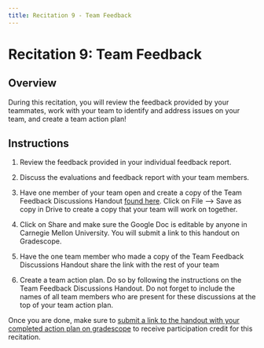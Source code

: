 ```yaml
---
title: Recitation 9 - Team Feedback
---
```


# Recitation 9: Team Feedback

## Overview 

During this recitation, you will review the feedback provided by your teammates, work with your team to identify and address issues on your team, and create a team action plan! 

## Instructions 

1. Review the feedback provided in your individual feedback report.

2. Discuss the evaluations and feedback report with your team members. 

3. Have one member of your team open and create a copy of the Team Feedback Discussions Handout [found here](https://docs.google.com/document/d/1mMv22YF4Y8f5BtCnTxeHVya-TtCmekOEu9B1ARhA64A/edit?usp=sharing). Click on File --> Save as copy in Drive to create a copy that your team will work on together. 

4. Click on Share and make sure the Google Doc is editable by anyone in Carnegie Mellon University. You will submit a link to this handout on Gradescope.

5. Have the one team member who made a copy of the Team Feedback Discussions Handout share the link with the rest of your team

6. Create a team action plan. Do so by following the instructions on the Team Feedback Discussions Handout. Do not forget to include the names of all team members who are present for these discussions at the top of your team action plan. 

Once you are done, make sure to [submit a link to the handout with your completed action plan on gradescope](https://www.gradescope.com/courses/835182/assignments/5230533) to receive participation credit for this recitation.





